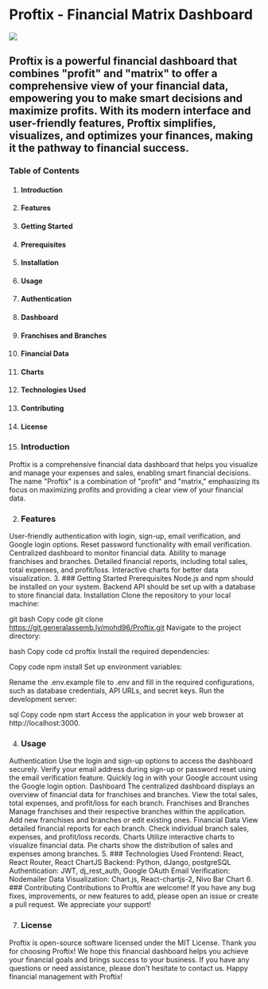 # Proftix - Financial Matrix Dashboard
<img src="https://i.imgur.com/XCSxO8w_d.webp?maxwidth=760&fidelity=grand" >

## Proftix is a powerful financial dashboard that combines "profit" and "matrix" to offer a comprehensive view of your financial data, empowering you to make smart decisions and maximize profits. With its modern interface and user-friendly features, Proftix simplifies, visualizes, and optimizes your finances, making it the pathway to financial success.


### Table of Contents
1. #### Introduction
2. ####  Features
3. #### Getting Started
4. #### Prerequisites
5. #### Installation
6. #### Usage
7. #### Authentication
8. #### Dashboard
9. #### Franchises and Branches
10. #### Financial Data
11. #### Charts
12. #### Technologies Used
13. #### Contributing
14. #### License


1. ### Introduction
Proftix is a comprehensive financial data dashboard that helps you visualize and manage your expenses and sales, enabling smart financial decisions. The name "Proftix" is a combination of "profit" and "matrix," emphasizing its focus on maximizing profits and providing a clear view of your financial data.

2. ###  Features
User-friendly authentication with login, sign-up, email verification, and Google login options.
Reset password functionality with email verification.
Centralized dashboard to monitor financial data.
Ability to manage franchises and branches.
Detailed financial reports, including total sales, total expenses, and profit/loss.
Interactive charts for better data visualization.
3. ### Getting Started
Prerequisites
Node.js and npm should be installed on your system.
Backend API should be set up with a database to store financial data.
Installation
Clone the repository to your local machine:

git bash
Copy code git clone https://git.generalassemb.ly/mohd96/Proftix.git
Navigate to the project directory:

bash
Copy code
cd proftix
Install the required dependencies:

Copy code
npm install
Set up environment variables:

Rename the .env.example file to .env and fill in the required configurations, such as database credentials, API URLs, and secret keys.
Run the development server:

sql
Copy code
npm start
Access the application in your web browser at http://localhost:3000.

4. ### Usage
Authentication
Use the login and sign-up options to access the dashboard securely.
Verify your email address during sign-up or password reset using the email verification feature.
Quickly log in with your Google account using the Google login option.
Dashboard
The centralized dashboard displays an overview of financial data for franchises and branches.
View the total sales, total expenses, and profit/loss for each branch.
Franchises and Branches
Manage franchises and their respective branches within the application.
Add new franchises and branches or edit existing ones.
Financial Data
View detailed financial reports for each branch.
Check individual branch sales, expenses, and profit/loss records.
Charts
Utilize interactive charts to visualize financial data.
Pie charts show the distribution of sales and expenses among branches.
5. ### Technologies Used
Frontend: React, React Router, React ChartJS
Backend: Python, dJango, postgreSQL
Authentication: JWT, dj_rest_auth, Google OAuth
Email Verification: Nodemailer
Data Visualization: Chart.js, React-chartjs-2, Nivo Bar Chart
6. ### Contributing
Contributions to Proftix are welcome! If you have any bug fixes, improvements, or new features to add, please open an issue or create a pull request. We appreciate your support!

7. ### License
Proftix is open-source software licensed under the MIT License.
Thank you for choosing Proftix! We hope this financial dashboard helps you achieve your financial goals and brings success to your business. If you have any questions or need assistance, please don't hesitate to contact us. Happy financial management with Proftix!